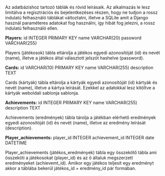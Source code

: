 Az adatbázishoz tartozó táblák és rövid leírásaik. Az alkalmazás le lesz limitálva a regisztrációs és bejelentkezéses részen, hogy ne tudjon a rossz indulatú felhasználó táblákat változtatni, illetve a SQLite amit a Django használ paraméteres adatokat fog használni, így hibát fog jelezni, a rossz indulatú felhasználó ellen. 

**Players:**
    id INTEGER PRIMARY KEY
    name VARCHAR(20)
    password VARCHAR(255)

Players (játékosok) tábla eltárolja a játékos egyedi azonosítóját (id) és nevét (name), illetve a játékos által választott jelszót hashelve (password).

**Cards:**
    id VARCHAR(10) PRIMARY KEY
    name VARCHAR(255)
    description TEXT

Cards (kártyák) tábla eltárolja a kártyák egyedi azonosítóját (id) kártyák és nevét (name), illetve a kártya leírását. Ezekkel az adatokkal lesz kitöltve a kártyák weboldali sablonja sablonja.

**Achievements:**
    id INTEGER PRIMARY KEY
    name VARCHAR(255)
    description TEXT

Achievements (eredmények) tábla tárolja a játékban elérhető eredmények egyedi azonosítóját (id) és nevét (name), illetve az eredmény leírását (description).

**Player_achievements:**
    player_id INTEGER
    achievement_id INTEGER
    date DATETIME

Player_achievements (játékos_eredmények) tábla egy összekötő tábla ami összeköti a játékosokat (player_id) és az ő általuk megszerzett eredményeket (achievemt_id). Amikor egy játékos teljesít egy eredményt akkor a táblába bekerül játékos_id + eredmény_id pár formában.